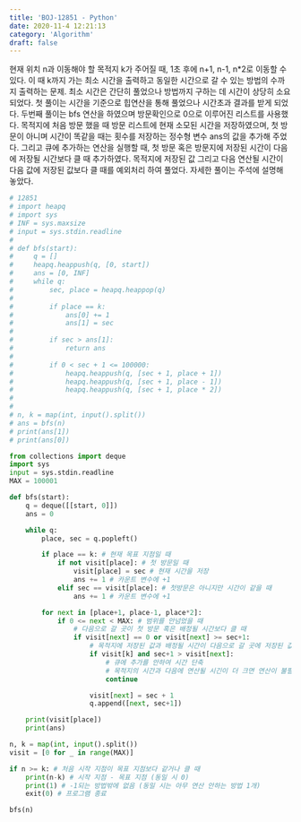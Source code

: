 ```yaml
---
title: 'BOJ-12851 - Python'
date: 2020-11-4 12:21:13
category: 'Algorithm'
draft: false
---
```

현재 위치 n과 이동해야 할 목적지 k가 주어질 때, 1초 후에 n+1, n-1, n*2로 이동할 수 있다. 이 때 k까지 가는 최소 시간을 출력하고 동일한 시간으로 갈 수 있는 방법의 수까지 출력하는 문제. 최소 시간은 간단히 풀었으나 방법까지 구하는 데 시간이 상당히 소요되었다. 첫 풀이는 시간을 기준으로 힙연산을 통해 풀었으나 시간초과 결과를 받게 되었다. 두번째 풀이는 bfs 연산을 하였으며 방문확인으로 0으로 이루어진 리스트를 사용했다. 목적지에 처음 방문 했을 때 방문 리스트에 현재 소모된 시간을 저장하였으며, 첫 방문이 아니며 시간이 똑같을 때는 횟수를 저장하는 정수형 변수 ans의 값을 추가해 주었다. 그리고 큐에 추가하는 연산을 실행할 때, 첫 방문 혹은 방문지에 저장된 시간이 다음에 저장될 시간보다 클 때 추가하였다. 목적지에 저장된 값 그리고 다음 연산될 시간이 다음 값에 저장된 값보다 클 때를 예외처리 하여 풀었다. 자세한 풀이는 주석에 설명해 놓았다.
```python
# 12851
# import heapq
# import sys
# INF = sys.maxsize
# input = sys.stdin.readline
#
# def bfs(start):
#     q = []
#     heapq.heappush(q, [0, start])
#     ans = [0, INF]
#     while q:
#         sec, place = heapq.heappop(q)
#
#         if place == k:
#             ans[0] += 1
#             ans[1] = sec
#
#         if sec > ans[1]:
#             return ans
#
#         if 0 < sec + 1 <= 100000:
#             heapq.heappush(q, [sec + 1, place + 1])
#             heapq.heappush(q, [sec + 1, place - 1])
#             heapq.heappush(q, [sec + 1, place * 2])
#
#
# n, k = map(int, input().split())
# ans = bfs(n)
# print(ans[1])
# print(ans[0])

from collections import deque
import sys
input = sys.stdin.readline
MAX = 100001

def bfs(start):
    q = deque([[start, 0]])
    ans = 0

    while q:
        place, sec = q.popleft()

        if place == k: # 현재 목표 지점일 때
            if not visit[place]: # 첫 방문일 때
                visit[place] = sec # 현재 시간을 저장
                ans += 1 # 카운트 변수에 +1
            elif sec == visit[place]: # 첫방문은 아니지만 시간이 같을 때
                ans += 1 # 카운트 변수에 +1

        for next in [place+1, place-1, place*2]:
            if 0 <= next < MAX: # 범위를 안넘었을 때
                # 다음으로 갈 곳이 첫 방문 혹은 배정될 시간보다 클 때
                if visit[next] == 0 or visit[next] >= sec+1:
                    # 목적지에 저장된 값과 배정될 시간이 다음으로 갈 곳에 저장된 값보다 크면?
                    if visit[k] and sec+1 > visit[next]:
                        # 큐에 추가를 안하여 시간 단축
                        # 목적지의 시간과 다음에 연산될 시긴이 더 크면 연산이 불필요하기 때문
                        continue

                    visit[next] = sec + 1
                    q.append([next, sec+1])

    print(visit[place])
    print(ans)

n, k = map(int, input().split())
visit = [0 for _ in range(MAX)]

if n >= k: # 처음 시작 지점이 목표 지점보다 같거나 클 때
    print(n-k) # 시작 지점 - 목표 지점 (동일 시 0)
    print(1) # -1되는 방법밖에 없음 (동일 시는 아무 연산 안하는 방법 1개)
    exit(0) # 프로그램 종료

bfs(n)

```